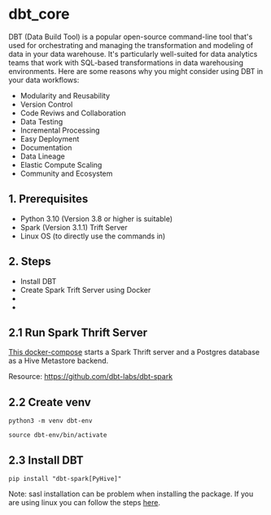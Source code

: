# dbt_core

DBT (Data Build Tool) is a popular open-source command-line tool that's used for orchestrating and managing the transformation and modeling of data in your data warehouse. It's particularly well-suited for data analytics teams that work with SQL-based transformations in data warehousing environments. Here are some reasons why you might consider using DBT in your data workflows:

- Modularity and Reusability
- Version Control
- Code Reviws and Collaboration
- Data Testing
- Incremental Processing
- Easy Deployment
- Documentation
- Data Lineage
- Elastic Compute Scaling
- Community and Ecosystem


## 1. Prerequisites
- Python 3.10 (Version 3.8 or higher is suitable) 
- Spark (Version 3.1.1) Trift Server
- Linux OS (to directly use the commands in)

## 2. Steps

- Install DBT
- Create Spark Trift Server using Docker
- 
- 

## 2.1 Run Spark Thrift Server

[This docker-compose](https://github.com/ElifSinemAktas/dbt_core/blob/main/docker-compose.yaml) starts a Spark Thrift server and a Postgres database as a Hive Metastore backend.

Resource: https://github.com/dbt-labs/dbt-spark

## 2.2 Create venv 

```shell
python3 -m venv dbt-env
```
```shell
source dbt-env/bin/activate
```

## 2.3 Install DBT 
```shell
pip install "dbt-spark[PyHive]"
```

Note: sasl installation can be problem when installing the package.
If you are using linux you can follow the steps [here](https://stackoverflow.com/questions/70347149/installing-sasl-in-python).

